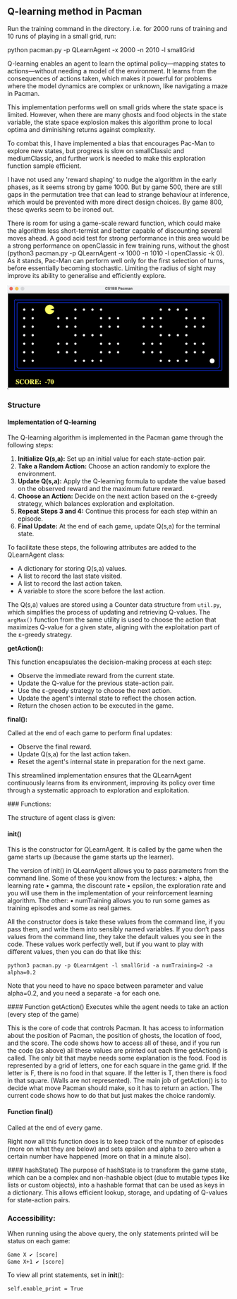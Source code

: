 ## Q-learning method in Pacman

Run the training command in the directory. i.e. for 2000 runs of training and 10 runs of playing in a small grid, run:

   python pacman.py -p QLearnAgent -x 2000 -n 2010 -l smallGrid

Q-learning enables an agent to learn the optimal policy—mapping states to actions—without needing a model of the environment. It learns from the consequences of actions taken, which makes it powerful for problems where the model dynamics are complex or unknown, like navigating a maze in Pacman.

This implementation performs well on small grids where the state space is limited. However, when there are many ghosts and food objects in the state variable, the state space explosion makes this algorithm prone to local optima and diminishing returns against complexity. 

To combat this, I have implemented a bias that encourages Pac-Man to explore new states, but progress is slow on smallClassic and mediumClassic, and further work is needed to make this exploration function sample efficient. 

I have not used any 'reward shaping' to nudge the algorithm in the early phases, as it seems strong by game 1000. But by game 500, there are still gaps in the permutation tree that can lead to strange behaviour at inference, which would be prevented with more direct design choices. By game 800, these qwerks seem to be ironed out. 

There is room for using a game-scale reward function, which could make the algorithm less short-termist and better capable of discounting several moves ahead. A good acid test for strong performance in this area would be a strong performance on openClassic in few training runs, without the ghost (python3 pacman.py -p QLearnAgent -x 1000 -n 1010 -l openClassic -k 0). As it stands, Pac-Man can perform well only for the first selection of turns, before essentially becoming stochastic. Limiting the radius of sight may improve its ability to generalise and efficiently explore. 

![alt text](image.png)

### Structure

#### Implementation of Q-learning

The Q-learning algorithm is implemented in the Pacman game through the following steps:

1. **Initialize Q(s,a):** Set up an initial value for each state-action pair.
2. **Take a Random Action:** Choose an action randomly to explore the environment.
3. **Update Q(s,a):** Apply the Q-learning formula to update the value based on the observed reward and the maximum future reward.
4. **Choose an Action:** Decide on the next action based on the ε-greedy strategy, which balances exploration and exploitation.
5. **Repeat Steps 3 and 4:** Continue this process for each step within an episode.
6. **Final Update:** At the end of each game, update Q(s,a) for the terminal state.

To facilitate these steps, the following attributes are added to the QLearnAgent class:

- A dictionary for storing Q(s,a) values.
- A list to record the last state visited.
- A list to record the last action taken.
- A variable to store the score before the last action.

The Q(s,a) values are stored using a Counter data structure from `util.py`, which simplifies the process of updating and retrieving Q-values. The `argMax()` function from the same utility is used to choose the action that maximizes Q-value for a given state, aligning with the exploitation part of the ε-greedy strategy.

**getAction():**

This function encapsulates the decision-making process at each step:

- Observe the immediate reward from the current state.
- Update the Q-value for the previous state-action pair.
- Use the ε-greedy strategy to choose the next action.
- Update the agent's internal state to reflect the chosen action.
- Return the chosen action to be executed in the game.

**final():**

Called at the end of each game to perform final updates:

- Observe the final reward.
- Update Q(s,a) for the last action taken.
- Reset the agent's internal state in preparation for the next game.

This streamlined implementation ensures that the QLearnAgent continuously learns from its environment, improving its policy over time through a systematic approach to exploration and exploitation.

### Functions:

The structure of agent class is given: 

#### init() 
This is the constructor for QLearnAgent. It is called by the game when the game starts up (because the game starts up the learner).

The version of init() in QLearnAgent allows you to pass parameters from the command
line. Some of these you know from the lectures:
• alpha, the learning rate
• gamma, the discount rate
• epsilon, the exploration rate
and you will use them in the implementation of your reinforcement learning algorithm. The
other:
• numTraining
allows you to run some games as training episodes and some as real games.

All the constructor does is take these values from the command line, if you pass them, and write them into sensibly named variables. If you don’t pass values from the command line, they take the default values you see in the code. These values work perfectly well, but if you want to play with different values, then you can do that like this:

    python3 pacman.py -p QLearnAgent -l smallGrid -a numTraining=2 -a alpha=0.2

Note that you need to have no space between parameter and value alpha=0.2, and you need a separate -a for each one.

#### Function getAction() 
Executes while the agent needs to take an action (every step of the game)

This is the core of code that controls Pacman. It has access to information about the position of Pacman, the position of ghosts, the location of food, and the score. 
The code shows how to access all of these, and if you run the code (as above) all these values are printed out each time getAction() is called.
The only bit that maybe needs some explanation is the food. Food is represented by a grid of letters, one for each square in the game grid. 
If the letter is F, there is no food in that square. 
If the letter is T, then there is food in that square. (Walls are not represented).
The main job of getAction() is to decide what move Pacman should make, so it has to return an action. 
The current code shows how to do that but just makes the choice randomly.

#### Function final() 
Called at the end of every game.

Right now all this function does is to keep track of the number of episodes (more on what they are below) and sets epsilon and alpha to zero when a certain number have happened (more on that in a minute also).

#### hashState()
The purpose of hashState is to transform the game state, which can be a complex and non-hashable object (due to mutable types like lists or custom objects), into a hashable format that can be used as keys in a dictionary. This allows efficient lookup, storage, and updating of Q-values for state-action pairs. 

### Accessibility:

When running using the above query, the only statements printed will be status on each game:

    Game X ✔ [score]
    Game X+1 ✔ [score]

To view all print statements, set in __init__():

    self.enable_print = True
